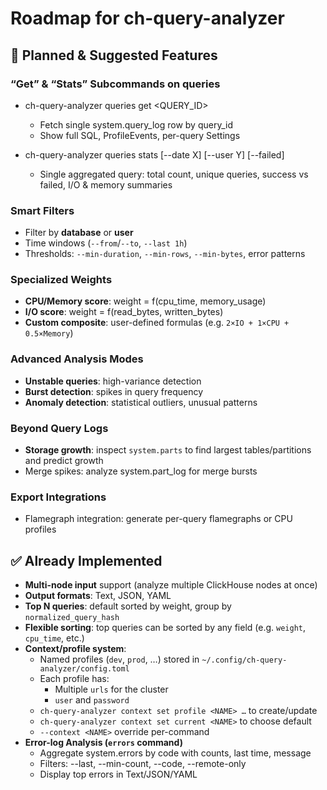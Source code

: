 # Roadmap for ch-query-analyzer

## 🚀 Planned & Suggested Features

### “Get” & “Stats” Subcommands on queries
- ch-query-analyzer queries get <QUERY_ID>
  - Fetch single system.query_log row by query_id
  - Show full SQL, ProfileEvents, per-query Settings

- ch-query-analyzer queries stats [--date X] [--user Y] [--failed]
  - Single aggregated query: total count, unique queries, success vs failed, I/O & memory summaries


### Smart Filters
- Filter by **database** or **user**
- Time windows (`--from`/`--to`, `--last 1h`)
- Thresholds: `--min-duration`, `--min-rows`, `--min-bytes`, error patterns

### Specialized Weights
- **CPU/Memory score**: weight = f(cpu_time, memory_usage)
- **I/O score**: weight = f(read_bytes, written_bytes)
- **Custom composite**: user-defined formulas (e.g. `2×IO + 1×CPU + 0.5×Memory`)

### Advanced Analysis Modes
- **Unstable queries**: high-variance detection
- **Burst detection**: spikes in query frequency
- **Anomaly detection**: statistical outliers, unusual patterns

### Beyond Query Logs
- **Storage growth**: inspect `system.parts` to find largest tables/partitions and predict growth
- Merge spikes: analyze system.part_log for merge bursts

### Export Integrations
- Flamegraph integration: generate per-query flamegraphs or CPU profiles 

## ✅ Already Implemented
- **Multi-node input** support (analyze multiple ClickHouse nodes at once)
- **Output formats**: Text, JSON, YAML
- **Top N queries**: default sorted by weight, group by `normalized_query_hash`
- **Flexible sorting**: top queries can be sorted by any field (e.g. `weight`, `cpu_time`, etc.)
- **Context/profile system**:
  - Named profiles (`dev`, `prod`, …) stored in `~/.config/ch-query-analyzer/config.toml`
  - Each profile has:
    - Multiple `urls` for the cluster
    - `user` and `password`
  - `ch-query-analyzer context set profile <NAME> …` to create/update
  - `ch-query-analyzer context set current <NAME>` to choose default
  - `--context <NAME>` override per-command
- **Error-log Analysis (`errors` command)**
  - Aggregate system.errors by code with counts, last time, message
  - Filters: --last, --min-count, --code, --remote-only
  - Display top errors in Text/JSON/YAML
